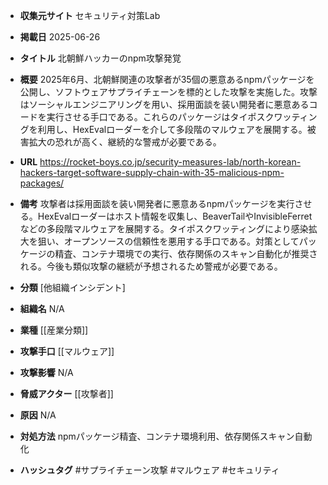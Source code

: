 - **収集元サイト**
セキュリティ対策Lab

- **掲載日**
2025-06-26

- **タイトル**
北朝鮮ハッカーのnpm攻撃発覚

- **概要**
2025年6月、北朝鮮関連の攻撃者が35個の悪意あるnpmパッケージを公開し、ソフトウェアサプライチェーンを標的とした攻撃を実施した。攻撃はソーシャルエンジニアリングを用い、採用面談を装い開発者に悪意あるコードを実行させる手口である。これらのパッケージはタイポスクワッティングを利用し、HexEvalローダーを介して多段階のマルウェアを展開する。被害拡大の恐れが高く、継続的な警戒が必要である。

- **URL**
https://rocket-boys.co.jp/security-measures-lab/north-korean-hackers-target-software-supply-chain-with-35-malicious-npm-packages/

- **備考**
攻撃者は採用面談を装い開発者に悪意あるnpmパッケージを実行させる。HexEvalローダーはホスト情報を収集し、BeaverTailやInvisibleFerretなどの多段階マルウェアを展開する。タイポスクワッティングにより感染拡大を狙い、オープンソースの信頼性を悪用する手口である。対策としてパッケージの精査、コンテナ環境での実行、依存関係のスキャン自動化が推奨される。今後も類似攻撃の継続が予想されるため警戒が必要である。

- **分類**
[他組織インシデント]

- **組織名**
N/A

- **業種**
[[産業分類]]

- **攻撃手口**
[[マルウェア]]

- **攻撃影響**
N/A

- **脅威アクター**
[[攻撃者]]

- **原因**
N/A

- **対処方法**
npmパッケージ精査、コンテナ環境利用、依存関係スキャン自動化

- **ハッシュタグ**
#サプライチェーン攻撃 #マルウェア #セキュリティ
